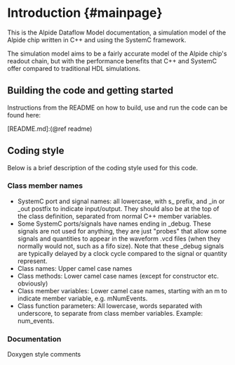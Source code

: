 # Introduction {#mainpage}

This is the Alpide Dataflow Model documentation, a simulation model of the Alpide chip written in C++ and using the SystemC framework.

The simulation model aims to be a fairly accurate model of the Alpide chip's readout chain, but with the performance benefits that C++ and SystemC offer compared to traditional HDL simulations.


## Building the code and getting started

Instructions from the README on how to build, use and run the code can be found here:

[README.md]:(@ref readme)

## Coding style

Below is a brief description of the coding style used for this code.

### Class member names

- SystemC port and signal names: all lowercase, with s_ prefix, and _in or _out postfix to indicate input/output. They should also be at the top of the class definition, separated from normal C++ member variables.
- Some SystemC ports/signals have names ending in _debug. These signals are not used for anything, they are just "probes" that allow some signals and quantities to appear in the waveform .vcd files (when they normally would not, such as a fifo size). Note that these _debug signals are typically delayed by a clock cycle compared to the signal or quantity represent.
- Class names: Upper camel case names
- Class methods: Lower camel case names (except for constructor etc. obviously)
- Class member variables: Lower camel case names, starting with an m to indicate member variable, e.g. mNumEvents.
- Class function parameters: All lowercase, words separated with underscore, to separate from class member variables. Example: num_events.

### Documentation

Doxygen style comments

